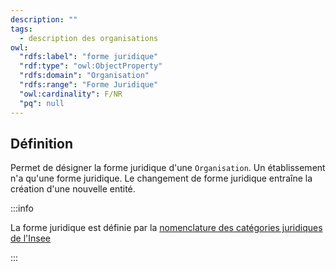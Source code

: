 ```yaml
---
description: ""
tags:
  - description des organisations
owl:
  "rdfs:label": "forme juridique"
  "rdf:type": "owl:ObjectProperty"
  "rdfs:domain": "Organisation"
  "rdfs:range": "Forme Juridique"
  "owl:cardinality": F/NR
  "pq": null
---
```


<OntologyTable frontMatter={frontMatter}/>

## Définition

Permet de désigner la forme juridique d'une `Organisation`. Un établissement n'a qu'une forme juridique. Le changement de forme juridique entraîne la création d'une nouvelle entité.

:::info

La forme juridique est définie par la [nomenclature des catégories juridiques de l'Insee](https://www.insee.fr/fr/information/2028129)

:::
